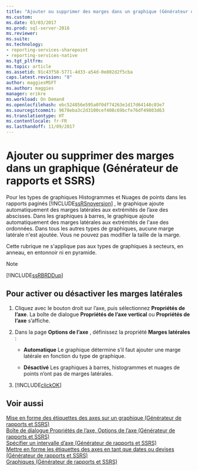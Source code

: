 ```yaml
---
title: "Ajouter ou supprimer des marges dans un graphique (Générateur de rapports et SSRS) | Microsoft Docs"
ms.custom: 
ms.date: 03/03/2017
ms.prod: sql-server-2016
ms.reviewer: 
ms.suite: 
ms.technology:
- reporting-services-sharepoint
- reporting-services-native
ms.tgt_pltfrm: 
ms.topic: article
ms.assetid: 91c43f58-5771-4d33-a54d-0e802d2f5cba
caps.latest.revision: "8"
author: maggiesMSFT
ms.author: maggies
manager: erikre
ms.workload: On Demand
ms.openlocfilehash: ebc524856e595a0f0df74263e1d17d64148c03e7
ms.sourcegitcommit: 9678eba3c2d3100cef408c69bcfe76df49803d63
ms.translationtype: HT
ms.contentlocale: fr-FR
ms.lasthandoff: 11/09/2017
---
```

# <a name="add-or-remove-margins-from-a-chart-report-builder-and-ssrs"></a>Ajouter ou supprimer des marges dans un graphique (Générateur de rapports et SSRS)
Pour les types de graphiques Histogrammes et Nuages de points dans les rapports paginés [!INCLUDE[ssRSnoversion](../../includes/ssrsnoversion-md.md)] , le graphique ajoute automatiquement des marges latérales aux extrémités de l’axe des abscisses. Dans les graphiques à barres, le graphique ajoute automatiquement des marges latérales aux extrémités de l'axe des ordonnées. Dans tous les autres types de graphiques, aucune marge latérale n'est ajoutée. Vous ne pouvez pas modifier la taille de la marge.  
  
 Cette rubrique ne s'applique pas aux types de graphiques à secteurs, en anneau, en entonnoir ni en pyramide.  
  
> [!NOTE]  
>  [!INCLUDE[ssRBRDDup](../../includes/ssrbrddup-md.md)]  
  
## <a name="to-enable-or-disable-side-margins"></a>Pour activer ou désactiver les marges latérales  
  
1.  Cliquez avec le bouton droit sur l’axe, puis sélectionnez **Propriétés de l’axe**. La boîte de dialogue **Propriétés de l’axe vertical** ou **Propriétés de l’axe** s’affiche.  
  
2.  Dans la page **Options de l’axe** , définissez la propriété **Marges latérales** :  
  
    -   **Automatique** Le graphique détermine s’il faut ajouter une marge latérale en fonction du type de graphique.  
  
    -   **Désactivé** Les graphiques à barres, histogrammes et nuages de points n’ont pas de marges latérales.  
  
3.  [!INCLUDE[clickOK](../../includes/clickok-md.md)]  
  
## <a name="see-also"></a>Voir aussi  
 [Mise en forme des étiquettes des axes sur un graphique &#40;Générateur de rapports et SSRS&#41;](../../reporting-services/report-design/formatting-axis-labels-on-a-chart-report-builder-and-ssrs.md)   
 [Boîte de dialogue Propriétés de l’axe, Options de l’axe &#40;Générateur de rapports et SSRS&#41;](http://msdn.microsoft.com/library/b276e210-7a12-48ae-971b-7dabae51df11)   
 [Spécifier un intervalle d’axe &#40;Générateur de rapports et SSRS&#41;](../../reporting-services/report-design/specify-an-axis-interval-report-builder-and-ssrs.md)   
 [Mettre en forme les étiquettes des axes en tant que dates ou devises &#40;Générateur de rapports et SSRS&#41;](../../reporting-services/report-design/format-axis-labels-as-dates-or-currencies-report-builder-and-ssrs.md)   
 [Graphiques &#40;Générateur de rapports et SSRS&#41;](../../reporting-services/report-design/charts-report-builder-and-ssrs.md)  
  
  
